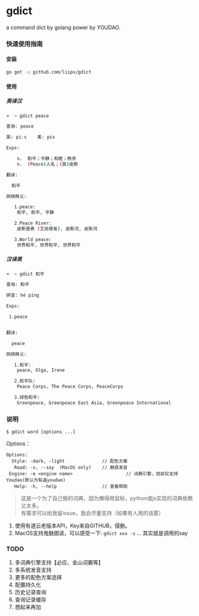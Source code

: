 # gdict
a command dict by golang power by YOUDAO.

### 快速使用指南
#### 安装

```bash
go get -u github.com/liipx/gdict

```
#### 使用
##### 英译汉
```bash
➜  ~ gdict peace

查询: peace

英: piːs    美: pis

Exps:

    n.  和平；平静；和睦；秩序
    n.  (Peace)人名；(英)皮斯

翻译:

  和平

网络释义:

   1.peace:
    和平, 和平, 平静

   2.Peace River:
    皮斯里弗 (艾伯塔省), 皮斯河, 皮斯河

   3.World peace:
    世界和平, 世界和平, 世界和平

```
##### 汉译英
```bash
➜  ~ gdict 和平

查询: 和平

拼音: hé píng

Exps:

 1.peace


翻译:

  peace

网络释义:

   1.和平:
    peace, Olga, Irene

   2.和平队:
    Peace Corps, The Peace Corps, PeaceCorps

   3.绿色和平:
    Greenpeace, Greenpeace East Asia, Greenpeace International
```
### 说明
```text
$ gdict word [options ...]
```
Options：
```text
Options:
  Style: -dark, -light              // 配色方案
   Read: -s, --say  (MacOS only)    // 魅惑发音
 Engine: -e <engine name>                    // 词典引擎，目前仅支持Youdao(默认为有道youdao)
   Help: -h, --help                 // 查看帮助
```

> 这是一个为了自己做的词典，因为懒得用鼠标，python或js实现的词典依赖又太多。<br>
> 有需求可以给我留issue，我会尽量支持（如果有人用的话雾）

1. 使用有道云老版本API，Key来自GITHUB，侵删。
2. MacOS支持鬼魅朗读，可以感受一下: `gdict xxx -s` ... 其实就是调用的say

### TODO
1. 多词典引擎支持【必应、金山词霸等】
2. 多系统发音支持
3. 更多的配色方案选择
4. 配置持久化
5. 历史记录查询
7. 查询记录缓存
8. 想起来再加
